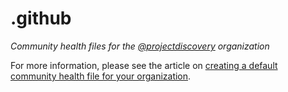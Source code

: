 # .github

*Community health files for the [@projectdiscovery](https://github.com/projectdiscovery) organization*

For more information, please see the article on [creating a default community health file for your organization](https://help.github.com/en/articles/creating-a-default-community-health-file-for-your-organization).
